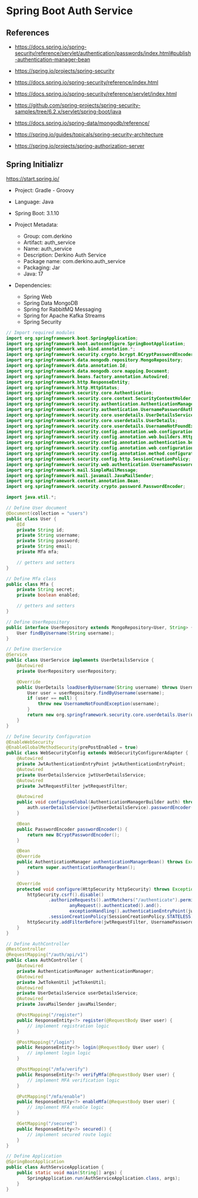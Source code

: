# Spring Boot Auth Service

## References
- https://docs.spring.io/spring-security/reference/servlet/authentication/passwords/index.html#publish-authentication-manager-bean
- https://spring.io/projects/spring-security
- https://docs.spring.io/spring-security/reference/index.html
- https://docs.spring.io/spring-security/reference/servlet/index.html
- https://github.com/spring-projects/spring-security-samples/tree/6.2.x/servlet/spring-boot/java
- https://docs.spring.io/spring-data/mongodb/reference/
- https://spring.io/guides/topicals/spring-security-architecture

- https://spring.io/projects/spring-authorization-server

## Spring Initializr

https://start.spring.io/

- Project: Gradle - Groovy

- Language: Java

- Spring Boot: 3.1.10

- Project Metadata:
  - Group: com.derkino
  - Artifact: auth_service
  - Name: auth_service
  - Description: Derkino Auth Service
  - Package name: com.derkino.auth_service
  - Packaging: Jar
  - Java: 17

- Dependencies:
  - Spring Web
  - Spring Data MongoDB
  - Spring for RabbitMQ Messaging
  - Spring for Apache Kafka Streams
  - Spring Security

```java
// Import required modules
import org.springframework.boot.SpringApplication;
import org.springframework.boot.autoconfigure.SpringBootApplication;
import org.springframework.web.bind.annotation.*;
import org.springframework.security.crypto.bcrypt.BCryptPasswordEncoder;
import org.springframework.data.mongodb.repository.MongoRepository;
import org.springframework.data.annotation.Id;
import org.springframework.data.mongodb.core.mapping.Document;
import org.springframework.beans.factory.annotation.Autowired;
import org.springframework.http.ResponseEntity;
import org.springframework.http.HttpStatus;
import org.springframework.security.core.Authentication;
import org.springframework.security.core.context.SecurityContextHolder;
import org.springframework.security.authentication.AuthenticationManager;
import org.springframework.security.authentication.UsernamePasswordAuthenticationToken;
import org.springframework.security.core.userdetails.UserDetailsService;
import org.springframework.security.core.userdetails.UserDetails;
import org.springframework.security.core.userdetails.UsernameNotFoundException;
import org.springframework.security.config.annotation.web.configuration.EnableWebSecurity;
import org.springframework.security.config.annotation.web.builders.HttpSecurity;
import org.springframework.security.config.annotation.authentication.builders.AuthenticationManagerBuilder;
import org.springframework.security.config.annotation.web.configuration.WebSecurityConfigurerAdapter;
import org.springframework.security.config.annotation.method.configuration.EnableGlobalMethodSecurity;
import org.springframework.security.config.http.SessionCreationPolicy;
import org.springframework.security.web.authentication.UsernamePasswordAuthenticationFilter;
import org.springframework.mail.SimpleMailMessage;
import org.springframework.mail.javamail.JavaMailSender;
import org.springframework.context.annotation.Bean;
import org.springframework.security.crypto.password.PasswordEncoder;

import java.util.*;

// Define User document
@Document(collection = "users")
public class User {
    @Id
    private String id;
    private String username;
    private String password;
    private String email;
    private Mfa mfa;

    // getters and setters
}

// Define Mfa class
public class Mfa {
    private String secret;
    private boolean enabled;

    // getters and setters
}

// Define UserRepository
public interface UserRepository extends MongoRepository<User, String> {
    User findByUsername(String username);
}

// Define UserService
@Service
public class UserService implements UserDetailsService {
    @Autowired
    private UserRepository userRepository;

    @Override
    public UserDetails loadUserByUsername(String username) throws UsernameNotFoundException {
        User user = userRepository.findByUsername(username);
        if (user == null) {
            throw new UsernameNotFoundException(username);
        }
        return new org.springframework.security.core.userdetails.User(user.getUsername(), user.getPassword(), new ArrayList<>());
    }
}

// Define Security Configuration
@EnableWebSecurity
@EnableGlobalMethodSecurity(prePostEnabled = true)
public class WebSecurityConfig extends WebSecurityConfigurerAdapter {
    @Autowired
    private JwtAuthenticationEntryPoint jwtAuthenticationEntryPoint;
    @Autowired
    private UserDetailsService jwtUserDetailsService;
    @Autowired
    private JwtRequestFilter jwtRequestFilter;

    @Autowired
    public void configureGlobal(AuthenticationManagerBuilder auth) throws Exception {
        auth.userDetailsService(jwtUserDetailsService).passwordEncoder(passwordEncoder());
    }

    @Bean
    public PasswordEncoder passwordEncoder() {
        return new BCryptPasswordEncoder();
    }

    @Bean
    @Override
    public AuthenticationManager authenticationManagerBean() throws Exception {
        return super.authenticationManagerBean();
    }

    @Override
    protected void configure(HttpSecurity httpSecurity) throws Exception {
        httpSecurity.csrf().disable()
                .authorizeRequests().antMatchers("/authenticate").permitAll().
                        anyRequest().authenticated().and().
                        exceptionHandling().authenticationEntryPoint(jwtAuthenticationEntryPoint).and().sessionManagement()
                .sessionCreationPolicy(SessionCreationPolicy.STATELESS);
        httpSecurity.addFilterBefore(jwtRequestFilter, UsernamePasswordAuthenticationFilter.class);
    }
}

// Define AuthController
@RestController
@RequestMapping("/auth/api/v1")
public class AuthController {
    @Autowired
    private AuthenticationManager authenticationManager;
    @Autowired
    private JwtTokenUtil jwtTokenUtil;
    @Autowired
    private UserDetailsService userDetailsService;
    @Autowired
    private JavaMailSender javaMailSender;

    @PostMapping("/register")
    public ResponseEntity<?> register(@RequestBody User user) {
        // implement registration logic
    }

    @PostMapping("/login")
    public ResponseEntity<?> login(@RequestBody User user) {
        // implement login logic
    }

    @PostMapping("/mfa/verify")
    public ResponseEntity<?> verifyMfa(@RequestBody User user) {
        // implement MFA verification logic
    }

    @PutMapping("/mfa/enable")
    public ResponseEntity<?> enableMfa(@RequestBody User user) {
        // implement MFA enable logic
    }

    @GetMapping("/secured")
    public ResponseEntity<?> secured() {
        // implement secured route logic
    }
}

// Define Application
@SpringBootApplication
public class AuthServiceApplication {
    public static void main(String[] args) {
        SpringApplication.run(AuthServiceApplication.class, args);
    }
}

```
